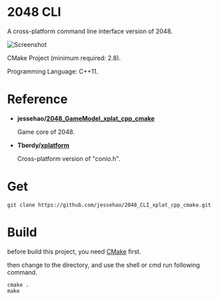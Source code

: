 # 2048 CLI

A cross-platform command line interface version of 2048.

![Screenshot](https://raw.githubusercontent.com/jessehao/2048_CLI_xplat_cpp_cmake/master/screenshot.png)

CMake Project (minimum required: 2.8).

Programming Language: C++11.

# Reference

- **jessehao/[2048_GameModel_xplat_cpp_cmake](https://github.com/jessehao/2048_GameModel_xplat_cpp_cmake)**

  Game core of 2048.
  
- **Tberdy/[xplatform](https://github.com/Tberdy/xplatform)**
  
  Cross-platform version of "conio.h".
  
# Get

```
git clone https://github.com/jessehao/2048_CLI_xplat_cpp_cmake.git
```

# Build

before build this project, you need [CMake](https://cmake.org/) first.

then change to the directory, and use the shell or cmd run following command.

```
cmake .
make
```
